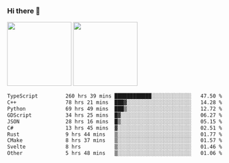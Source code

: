 ### Hi there 👋

<img height="150em" src="https://github-readme-stats.vercel.app/api?username=EddieDover&count_private=true&include_all_commits=true&show_icons=true&theme=dracula&hide_border=false&rank_icon=percentile"/>
<img height="150em" src="https://github-readme-stats.vercel.app/api/top-langs/?username=EddieDover&theme=dracula&hide_border=false&&layout=compact&langs_count=20" />

<!--START_SECTION:waka-->

```txt
TypeScript         260 hrs 39 mins ████████████░░░░░░░░░░░░░   47.50 %
C++                78 hrs 21 mins  ███▓░░░░░░░░░░░░░░░░░░░░░   14.28 %
Python             69 hrs 49 mins  ███▒░░░░░░░░░░░░░░░░░░░░░   12.72 %
GDScript           34 hrs 25 mins  █▓░░░░░░░░░░░░░░░░░░░░░░░   06.27 %
JSON               28 hrs 16 mins  █▒░░░░░░░░░░░░░░░░░░░░░░░   05.15 %
C#                 13 hrs 45 mins  ▓░░░░░░░░░░░░░░░░░░░░░░░░   02.51 %
Rust               9 hrs 44 mins   ▒░░░░░░░░░░░░░░░░░░░░░░░░   01.77 %
CMake              8 hrs 37 mins   ▒░░░░░░░░░░░░░░░░░░░░░░░░   01.57 %
Svelte             8 hrs           ▒░░░░░░░░░░░░░░░░░░░░░░░░   01.46 %
Other              5 hrs 48 mins   ▒░░░░░░░░░░░░░░░░░░░░░░░░   01.06 %
```

<!--END_SECTION:waka-->

<!--
**EddieDover/EddieDover** is a ✨ _special_ ✨ repository because its `README.md` (this file) appears on your GitHub profile.

Here are some ideas to get you started:

- 🔭 I’m currently working on ...
- 🌱 I’m currently learning ...
- 👯 I’m looking to collaborate on ...
- 🤔 I’m looking for help with ...
- 💬 Ask me about ...
- 📫 How to reach me: ...
- 😄 Pronouns: ...
- ⚡ Fun fact: ...
-->
<a rel="me" href="https://techhub.social/@EddieDover"></a>
